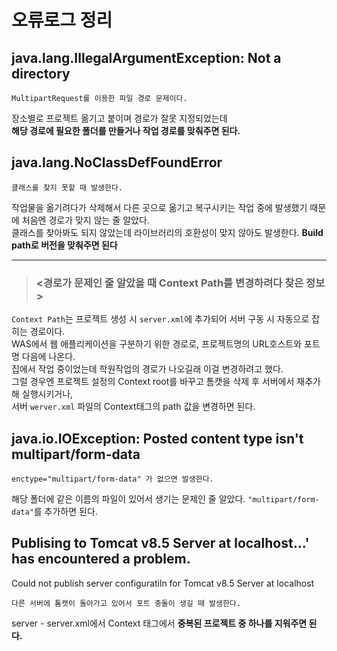 # 오류로그 정리

## java.lang.IllegalArgumentException: Not a directory
```
MultipartRequest를 이용한 파일 경로 문제이다.
```
장소별로 프로젝트 옮기고 붙이며 경로가 잘못 지정되었는데   
**해당 경로에 필요한 폴더를 만들거나 작업 경로를 맞춰주면 된다.**

## java.lang.NoClassDefFoundError
```
클래스를 찾지 못할 때 발생한다.
```
작업물을 옮기려다가 삭제해서 다른 곳으로 옮기고 복구시키는 작업 중에 발생했기 때문에 처음엔 경로가 맞지 않는 줄 알았다.   
클래스를 찾아봐도 되지 않았는데 라이브러리의 호환성이 맞지 않아도 발생한다. **Build path로 버전을 맞춰주면 된다**
<hr>

> ### <경로가 문제인 줄 알았을 때 Context Path를 변경하려다 찾은 정보>   
`Context Path`는 프로젝트 생성 시 `server.xml`에 추가되어 서버 구동 시 자동으로 잡히는 경로이다.  
WAS에서 웹 애플리케이션을 구분하기 위한 경로로, 프로젝트명의 URL호스트와 포트명 다음에 나온다.  
집에서 작업 중이었는데 학원작업의 경로가 나오길래 이걸 변경하려고 했다.    
그럴 경우엔 프로젝트 설정의 Context root를 바꾸고 톰캣을 삭제 후 서버에서 재추가해 실행시키거나,   
서버 `werver.xml` 파일의 Context태그의 path 값을 변경하면 된다.   

## java.io.IOException: Posted content type isn't multipart/form-data
```
enctype="multipart/form-data" 가 없으면 발생한다.
```
해당 폴더에 같은 이름의 파일이 있어서 생기는 문제인 줄 알았다. `"multipart/form-data"`를 추가하면 된다.

## Publising to Tomcat v8.5 Server at localhost...' has encountered a problem.   
Could not publish server configuratiln for Tomcat v8.5 Server at localhost
```
다른 서버에 톰캣이 돌아가고 있어서 포트 충돌이 생길 때 발생한다.
```
server - server.xml에서 Context 태그에서 **중복된 프로젝트 중 하나를 지워주면 된다.**




